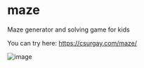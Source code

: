 # maze
Maze generator and solving game for kids

You can try here: https://csurgay.com/maze/

![image](https://github.com/csurgay/maze/assets/6297098/b2137717-9291-4745-b521-6adc3843022f)
